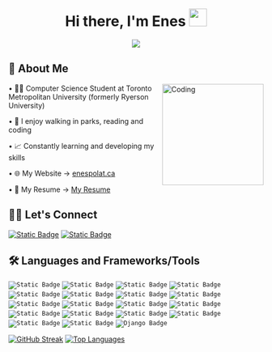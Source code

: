 <h1 align="center"> Hi there, I'm Enes <img src="https://media.giphy.com/media/hvRJCLFzcasrR4ia7z/giphy.gif" width="35"></h1>
<p align="center">
  <a href="https://github.com/enes-plt"><img src="https://readme-typing-svg.herokuapp.com?lines=Computer+Science+Student;Toronto+Metropolitan+University&center=true&width=500&height=50"></a>
</p>

## 📜 About Me
<img align="right" alt="Coding" width="200" src="https://www.freecodecamp.org/news/content/images/2022/11/hire-full-stack-developers1546507474317-1.gif">

• 👨‍💻 Computer Science Student at Toronto Metropolitan University (formerly Ryerson University)

• 🌴 I enjoy walking in parks, reading and coding
 
• 📈 Constantly learning and developing my skills

• 🌐 My Website -> [enespolat.ca](https://enespolat.ca/)

• 📄 My Resume -> [My Resume](https://enespolat.ca/Enes_Polat_Resume.pdf)

## 🤝🏻 Let's Connect

<a href="https://www.linkedin.com/in/enesplt/"><img alt="Static Badge" src="https://img.shields.io/badge/enesplt-black?style=flat&logo=linkedin&logoColor=blue&label=LinkedIn&labelColor=black&color=blue"></a>
<a href="mailto:enesfplt@gmail.com"><img alt="Static Badge" src="https://img.shields.io/badge/enesfplt%40gmail.com-black?style=flat&logo=gmail&logoColor=red&label=Email&labelColor=black&color=blue"></a>

## 🛠 Languages and Frameworks/Tools

<code><img alt="Static Badge" src="https://img.shields.io/badge/Java-ED8B00?style=for-the-badge&logo=java&logoColor=black&labelColor=black&color=blue"></code>
<code><img alt="Static Badge" src="https://img.shields.io/badge/JavaScript-F7DF1E?style=for-the-badge&logo=javascript&logoColor=yellow&labelColor=black&color=blue"></code>
<code><img alt="Static Badge" src="https://img.shields.io/badge/PYTHON-3776AB?style=for-the-badge&logo=PYTHON&logoColor=yellow&labelColor=black&color=blue"></code>
<code><img alt="Static Badge" src="https://img.shields.io/badge/LINUX-FCC624?style=for-the-badge&logo=LINUX&logoColor=white&labelColor=black&color=blue"></code>
<code><img alt="Static Badge" src="https://img.shields.io/badge/GIT-F05032?style=for-the-badge&logo=GIT&logoColor=orange&labelColor=black&color=blue"></code>
<code><img alt="Static Badge" src="https://img.shields.io/badge/GitHub-181717?style=for-the-badge&logo=GitHub&logoColor=white&labelColor=black&color=blue"></code>
<code><img alt="Static Badge" src="https://img.shields.io/badge/c-A8B9CC?style=for-the-badge&logo=c&logoColor=white&labelColor=black&color=blue"></code>
<code><img alt="Static Badge" src="https://img.shields.io/badge/Ubuntu-E95420?style=for-the-badge&logo=Ubuntu&logoColor=orange&labelColor=black&color=blue"></code>
<code><img alt="Static Badge" src="https://img.shields.io/badge/Ruby-CC342D?style=for-the-badge&logo=Ruby&logoColor=red&labelColor=black&color=blue"></code>
<code><img alt="Static Badge" src="https://img.shields.io/badge/Elixir-4B275F?style=for-the-badge&logo=Elixir&logoColor=purple&labelColor=black&color=blue"></code>
<code><img alt="Static Badge" src="https://img.shields.io/badge/Haskell-5D4F85?style=for-the-badge&logo=Haskell&logoColor=purple&labelColor=black&color=blue"></code>
<code><img alt="Static Badge" src="https://img.shields.io/badge/Rust-000000?style=for-the-badge&logo=Rust&logoColor=brown&labelColor=black&color=blue"></code>
<code><img alt="Static Badge" src="https://img.shields.io/badge/HTML-E34F26?style=for-the-badge&logo=HTML5&logoColor=yellow&labelColor=black&color=blue"></code>
<code><img alt="Static Badge" src="https://img.shields.io/badge/CSS-1572B6?style=for-the-badge&logo=CSS3&logoColor=white&labelColor=black&color=blue"></code>
<code><img alt="Static Badge" src="https://img.shields.io/badge/SQL-4479A1?style=for-the-badge&logo=MySQL&logoColor=white&labelColor=black&color=blue"></code>
<code><img alt="Static Badge" src="https://img.shields.io/badge/React-61DAFB?style=for-the-badge&logo=react&logoColor=blue&labelColor=black&color=blue" /></code>
<code><img alt="Static Badge" src="https://img.shields.io/badge/Node.js-339933?style=for-the-badge&logo=Node.js&logoColor=green&labelColor=black&color=blue"></code>
<code><img alt="Static Badge" src="https://img.shields.io/badge/Docker-2496ED?style=for-the-badge&logo=Docker&logoColor=blue&labelColor=black&color=blue"></code>
<code><img alt="Django Badge" src="https://img.shields.io/badge/Django-092E20?style=for-the-badge&logo=Django&logoColor=green&labelColor=black&color=blue"></code>

[![GitHub Streak](https://nirzak-streak-stats.vercel.app?user=enes-plt&theme=dark)](https://github.com/enes-plt)
[![Top Languages](https://github-readme-stats.vercel.app/api/top-langs/?username=enes-plt&layout=compact&theme=dark)](https://github.com/enes-plt)
